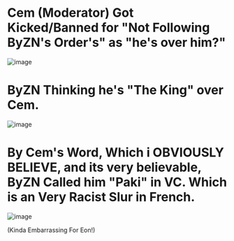 # Cem (Moderator)  Got Kicked/Banned for "Not Following ByZN's Order's" as "he's over him?"
![image](https://github.com/user-attachments/assets/872b5109-40af-40c2-bf59-c0cd92b491f3)

# ByZN Thinking he's "The King" over Cem.
![image](https://github.com/user-attachments/assets/eabd6c30-7ea1-4842-8b90-dd899f15b2a7)

# By Cem's Word, Which i OBVIOUSLY BELIEVE, and its very believable, ByZN Called him "Paki" in VC. Which is an Very Racist Slur in French.
![image](https://github.com/user-attachments/assets/2be08bb0-b7ca-492c-b497-eacd4419649c)

(Kinda Embarrassing For Eon!)
